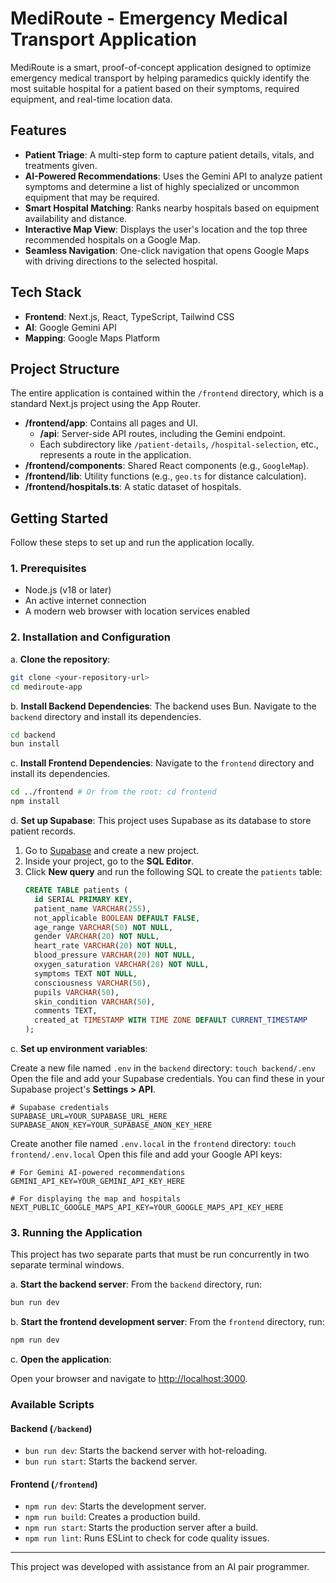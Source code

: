 # MediRoute - Emergency Medical Transport Application

MediRoute is a smart, proof-of-concept application designed to optimize emergency medical transport by helping paramedics quickly identify the most suitable hospital for a patient based on their symptoms, required equipment, and real-time location data.

## Features

- **Patient Triage**: A multi-step form to capture patient details, vitals, and treatments given.
- **AI-Powered Recommendations**: Uses the Gemini API to analyze patient symptoms and determine a list of highly specialized or uncommon equipment that may be required.
- **Smart Hospital Matching**: Ranks nearby hospitals based on equipment availability and distance.
- **Interactive Map View**: Displays the user's location and the top three recommended hospitals on a Google Map.
- **Seamless Navigation**: One-click navigation that opens Google Maps with driving directions to the selected hospital.

## Tech Stack

- **Frontend**: Next.js, React, TypeScript, Tailwind CSS
- **AI**: Google Gemini API
- **Mapping**: Google Maps Platform

## Project Structure

The entire application is contained within the `/frontend` directory, which is a standard Next.js project using the App Router.

-   **/frontend/app**: Contains all pages and UI.
    -   **/api**: Server-side API routes, including the Gemini endpoint.
    -   Each subdirectory like `/patient-details`, `/hospital-selection`, etc., represents a route in the application.
-   **/frontend/components**: Shared React components (e.g., `GoogleMap`).
-   **/frontend/lib**: Utility functions (e.g., `geo.ts` for distance calculation).
-   **/frontend/hospitals.ts**: A static dataset of hospitals.

## Getting Started

Follow these steps to set up and run the application locally.

### 1. Prerequisites

- Node.js (v18 or later)
- An active internet connection
- A modern web browser with location services enabled

### 2. Installation and Configuration

a. **Clone the repository**:
```bash
git clone <your-repository-url>
cd mediroute-app
```

b. **Install Backend Dependencies**:
The backend uses Bun. Navigate to the `backend` directory and install its dependencies.
```bash
cd backend
bun install
```

c. **Install Frontend Dependencies**:
Navigate to the `frontend` directory and install its dependencies.
```bash
cd ../frontend # Or from the root: cd frontend
npm install
```

d. **Set up Supabase**:
This project uses Supabase as its database to store patient records.

1.  Go to [Supabase](https://supabase.com/) and create a new project.
2.  Inside your project, go to the **SQL Editor**.
3.  Click **New query** and run the following SQL to create the `patients` table:
    ```sql
    CREATE TABLE patients (
      id SERIAL PRIMARY KEY,
      patient_name VARCHAR(255),
      not_applicable BOOLEAN DEFAULT FALSE,
      age_range VARCHAR(50) NOT NULL,
      gender VARCHAR(20) NOT NULL,
      heart_rate VARCHAR(20) NOT NULL,
      blood_pressure VARCHAR(20) NOT NULL,
      oxygen_saturation VARCHAR(20) NOT NULL,
      symptoms TEXT NOT NULL,
      consciousness VARCHAR(50),
      pupils VARCHAR(50),
      skin_condition VARCHAR(50),
      comments TEXT,
      created_at TIMESTAMP WITH TIME ZONE DEFAULT CURRENT_TIMESTAMP
    );
    ```

c. **Set up environment variables**:

Create a new file named `.env` in the `backend` directory: `touch backend/.env`
Open the file and add your Supabase credentials. You can find these in your Supabase project's **Settings > API**.

```env
# Supabase credentials
SUPABASE_URL=YOUR_SUPABASE_URL_HERE
SUPABASE_ANON_KEY=YOUR_SUPABASE_ANON_KEY_HERE
```

Create another file named `.env.local` in the `frontend` directory: `touch frontend/.env.local`
Open this file and add your Google API keys:
```env
# For Gemini AI-powered recommendations
GEMINI_API_KEY=YOUR_GEMINI_API_KEY_HERE

# For displaying the map and hospitals
NEXT_PUBLIC_GOOGLE_MAPS_API_KEY=YOUR_GOOGLE_MAPS_API_KEY_HERE
```

### 3. Running the Application

This project has two separate parts that must be run concurrently in two separate terminal windows.

a. **Start the backend server**:
From the `backend` directory, run:
```bash
bun run dev
```

b. **Start the frontend development server**:
From the `frontend` directory, run:
```bash
npm run dev
```

c. **Open the application**:

Open your browser and navigate to [http://localhost:3000](http://localhost:3000).

### Available Scripts

#### Backend (`/backend`)
- `bun run dev`: Starts the backend server with hot-reloading.
- `bun run start`: Starts the backend server.

#### Frontend (`/frontend`)
-   `npm run dev`: Starts the development server.
-   `npm run build`: Creates a production build.
-   `npm run start`: Starts the production server after a build.
-   `npm run lint`: Runs ESLint to check for code quality issues.

---

This project was developed with assistance from an AI pair programmer. 
